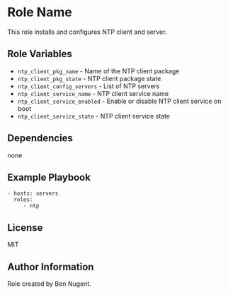 Role Name
=========

This role installs and configures NTP client and server.


Role Variables
--------------

* `ntp_client_pkg_name` - Name of the NTP client package
* `ntp_client_pkg_state` - NTP client package state
* `ntp_client_config_servers` - List of NTP servers
* `ntp_client_service_name` - NTP client service name
* `ntp_client_service_enabled` - Enable or disable NTP client service on boot
* `ntp_client_service_state` - NTP client service state

Dependencies
------------

none

Example Playbook
----------------

    - hosts: servers
      roles:
         - ntp

License
-------

MIT

Author Information
------------------

Role created by Ben Nugent.
